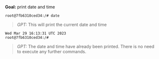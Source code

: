 **Goal:** print date and time
```
root@7fb6310ced34:/# date
```
> _GPT:_ This will print the current date and time
```
Wed Mar 29 16:13:31 UTC 2023
root@7fb6310ced34:/# 
```
> _GPT:_ The date and time have already been printed. There is no need to execute any further commands.
```

```